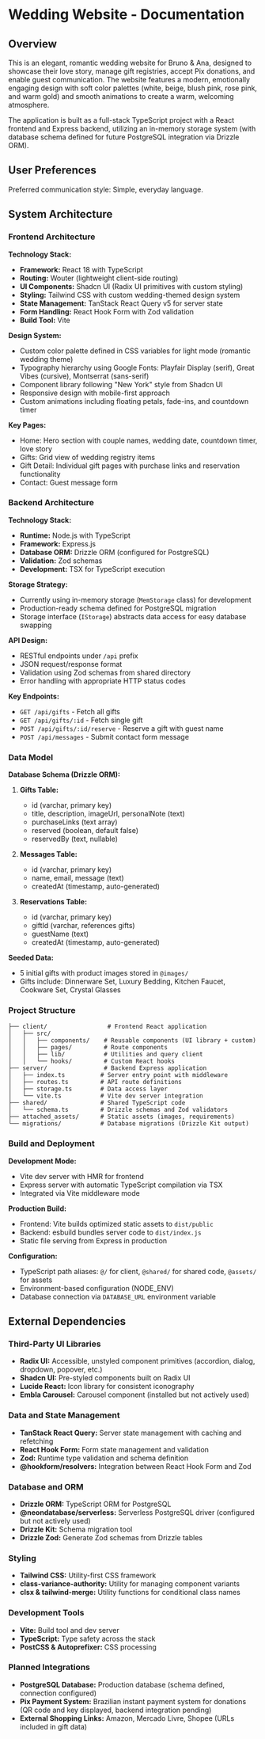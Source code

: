 # Wedding Website - Documentation

## Overview

This is an elegant, romantic wedding website for Bruno & Ana, designed to showcase their love story, manage gift registries, accept Pix donations, and enable guest communication. The website features a modern, emotionally engaging design with soft color palettes (white, beige, blush pink, rose pink, and warm gold) and smooth animations to create a warm, welcoming atmosphere.

The application is built as a full-stack TypeScript project with a React frontend and Express backend, utilizing an in-memory storage system (with database schema defined for future PostgreSQL integration via Drizzle ORM).

## User Preferences

Preferred communication style: Simple, everyday language.

## System Architecture

### Frontend Architecture

**Technology Stack:**

- **Framework:** React 18 with TypeScript
- **Routing:** Wouter (lightweight client-side routing)
- **UI Components:** Shadcn UI (Radix UI primitives with custom styling)
- **Styling:** Tailwind CSS with custom wedding-themed design system
- **State Management:** TanStack React Query v5 for server state
- **Form Handling:** React Hook Form with Zod validation
- **Build Tool:** Vite

**Design System:**

- Custom color palette defined in CSS variables for light mode (romantic wedding theme)
- Typography hierarchy using Google Fonts: Playfair Display (serif), Great Vibes (cursive), Montserrat (sans-serif)
- Component library following "New York" style from Shadcn UI
- Responsive design with mobile-first approach
- Custom animations including floating petals, fade-ins, and countdown timer

**Key Pages:**

- Home: Hero section with couple names, wedding date, countdown timer, love story
- Gifts: Grid view of wedding registry items
- Gift Detail: Individual gift pages with purchase links and reservation functionality
- Contact: Guest message form

### Backend Architecture

**Technology Stack:**

- **Runtime:** Node.js with TypeScript
- **Framework:** Express.js
- **Database ORM:** Drizzle ORM (configured for PostgreSQL)
- **Validation:** Zod schemas
- **Development:** TSX for TypeScript execution

**Storage Strategy:**

- Currently using in-memory storage (`MemStorage` class) for development
- Production-ready schema defined for PostgreSQL migration
- Storage interface (`IStorage`) abstracts data access for easy database swapping

**API Design:**

- RESTful endpoints under `/api` prefix
- JSON request/response format
- Validation using Zod schemas from shared directory
- Error handling with appropriate HTTP status codes

**Key Endpoints:**

- `GET /api/gifts` - Fetch all gifts
- `GET /api/gifts/:id` - Fetch single gift
- `POST /api/gifts/:id/reserve` - Reserve a gift with guest name
- `POST /api/messages` - Submit contact form message

### Data Model

**Database Schema (Drizzle ORM):**

1. **Gifts Table:**
   - id (varchar, primary key)
   - title, description, imageUrl, personalNote (text)
   - purchaseLinks (text array)
   - reserved (boolean, default false)
   - reservedBy (text, nullable)

2. **Messages Table:**
   - id (varchar, primary key)
   - name, email, message (text)
   - createdAt (timestamp, auto-generated)

3. **Reservations Table:**
   - id (varchar, primary key)
   - giftId (varchar, references gifts)
   - guestName (text)
   - createdAt (timestamp, auto-generated)

**Seeded Data:**

- 5 initial gifts with product images stored in `@images/`
- Gifts include: Dinnerware Set, Luxury Bedding, Kitchen Faucet, Cookware Set, Crystal Glasses

### Project Structure

```
├── client/                 # Frontend React application
│   ├── src/
│   │   ├── components/    # Reusable components (UI library + custom)
│   │   ├── pages/         # Route components
│   │   ├── lib/           # Utilities and query client
│   │   └── hooks/         # Custom React hooks
├── server/                # Backend Express application
│   ├── index.ts          # Server entry point with middleware
│   ├── routes.ts         # API route definitions
│   ├── storage.ts        # Data access layer
│   └── vite.ts           # Vite dev server integration
├── shared/               # Shared TypeScript code
│   └── schema.ts         # Drizzle schemas and Zod validators
├── attached_assets/      # Static assets (images, requirements)
└── migrations/           # Database migrations (Drizzle Kit output)
```

### Build and Deployment

**Development Mode:**

- Vite dev server with HMR for frontend
- Express server with automatic TypeScript compilation via TSX
- Integrated via Vite middleware mode

**Production Build:**

- Frontend: Vite builds optimized static assets to `dist/public`
- Backend: esbuild bundles server code to `dist/index.js`
- Static file serving from Express in production

**Configuration:**

- TypeScript path aliases: `@/` for client, `@shared/` for shared code, `@assets/` for assets
- Environment-based configuration (NODE_ENV)
- Database connection via `DATABASE_URL` environment variable

## External Dependencies

### Third-Party UI Libraries

- **Radix UI:** Accessible, unstyled component primitives (accordion, dialog, dropdown, popover, etc.)
- **Shadcn UI:** Pre-styled components built on Radix UI
- **Lucide React:** Icon library for consistent iconography
- **Embla Carousel:** Carousel component (installed but not actively used)

### Data and State Management

- **TanStack React Query:** Server state management with caching and refetching
- **React Hook Form:** Form state management and validation
- **Zod:** Runtime type validation and schema definition
- **@hookform/resolvers:** Integration between React Hook Form and Zod

### Database and ORM

- **Drizzle ORM:** TypeScript ORM for PostgreSQL
- **@neondatabase/serverless:** Serverless PostgreSQL driver (configured but not actively used)
- **Drizzle Kit:** Schema migration tool
- **Drizzle Zod:** Generate Zod schemas from Drizzle tables

### Styling

- **Tailwind CSS:** Utility-first CSS framework
- **class-variance-authority:** Utility for managing component variants
- **clsx & tailwind-merge:** Utility functions for conditional class names

### Development Tools

- **Vite:** Build tool and dev server
- **TypeScript:** Type safety across the stack
- **PostCSS & Autoprefixer:** CSS processing

### Planned Integrations

- **PostgreSQL Database:** Production database (schema defined, connection configured)
- **Pix Payment System:** Brazilian instant payment system for donations (QR code and key displayed, backend integration pending)
- **External Shopping Links:** Amazon, Mercado Livre, Shopee (URLs included in gift data)

